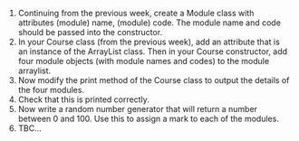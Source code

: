 1. Continuing from the previous week, create a Module class with attributes (module) name, (module) code. The module name and code should be passed into the constructor.  
  2. In your Course class (from the previous week), add an attribute that is an instance of the ArrayList class. Then in your Course constructor, add four module objects (with module names and codes) to the module arraylist. 
  3. Now modify the print method of the Course class to output the details of the four modules.       
  4. Check that this is printed correctly.  
  5. Now write a random number generator that will return a number between 0 and 100. Use this to assign a mark to each of the modules.
  6. TBC...